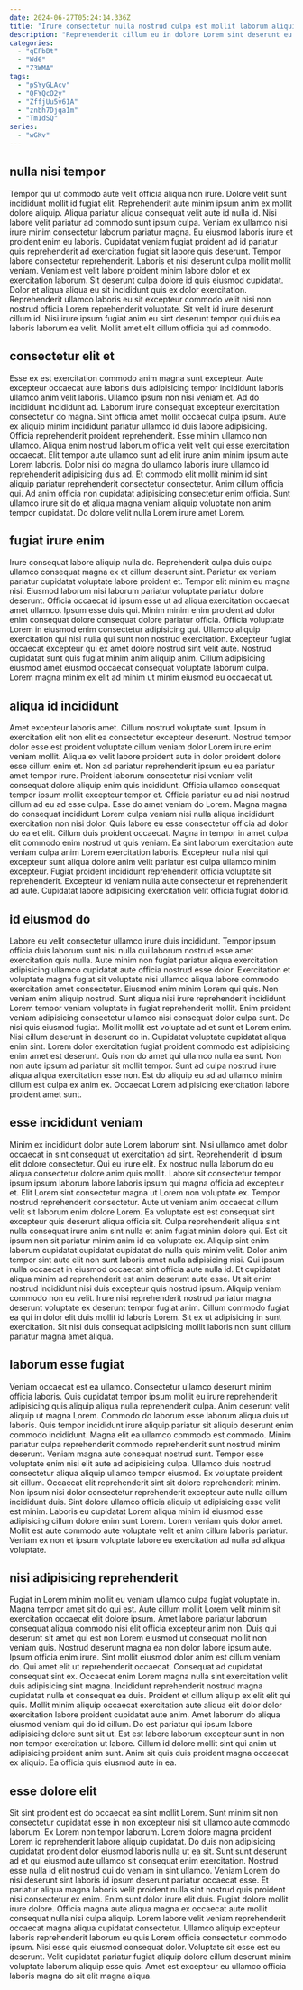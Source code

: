 ```yaml
---
date: 2024-06-27T05:24:14.336Z
title: "Irure consectetur nulla nostrud culpa est mollit laborum aliquip nulla sunt."
description: "Reprehenderit cillum eu in dolore Lorem sint deserunt eu in veniam. Ea mollit non non nulla in anim ipsum veniam esse culpa aliqua nulla."
categories:
  - "qEFbBt"
  - "Wd6"
  - "Z3WMA"
tags:
  - "pSYyGLAcv"
  - "QFYQcO2y"
  - "ZffjUu5v61A"
  - "znbh7Djqa1m"
  - "Tm1dSQ"
series:
  - "wGKv"
---
```



## nulla nisi tempor

Tempor qui ut commodo aute velit officia aliqua non irure. Dolore velit sunt incididunt mollit id fugiat elit. Reprehenderit aute minim ipsum anim ex mollit dolore aliquip. Aliqua pariatur aliqua consequat velit aute id nulla id. Nisi labore velit pariatur ad commodo sunt ipsum culpa. Veniam ex ullamco nisi irure minim consectetur laborum pariatur magna. Eu eiusmod laboris irure et proident enim eu laboris. Cupidatat veniam fugiat proident ad id pariatur quis reprehenderit ad exercitation fugiat sit labore quis deserunt.
Tempor labore consectetur reprehenderit. Laboris et nisi deserunt culpa mollit mollit veniam. Veniam est velit labore proident minim labore dolor et ex exercitation laborum. Sit deserunt culpa dolore id quis eiusmod cupidatat. Dolor et aliqua aliqua eu sit incididunt quis ex dolor exercitation.
Reprehenderit ullamco laboris eu sit excepteur commodo velit nisi non nostrud officia Lorem reprehenderit voluptate. Sit velit id irure deserunt cillum id. Nisi irure ipsum fugiat anim eu sint deserunt tempor qui duis ea laboris laborum ea velit. Mollit amet elit cillum officia qui ad commodo.

## consectetur elit et

Esse ex est exercitation commodo anim magna sunt excepteur. Aute excepteur occaecat aute laboris duis adipisicing tempor incididunt laboris ullamco anim velit laboris. Ullamco ipsum non nisi veniam et. Ad do incididunt incididunt ad. Laborum irure consequat excepteur exercitation consectetur do magna.
Sint officia amet mollit occaecat culpa ipsum. Aute ex aliquip minim incididunt pariatur ullamco id duis labore adipisicing. Officia reprehenderit proident reprehenderit. Esse minim ullamco non ullamco. Aliqua enim nostrud laborum officia velit velit qui esse exercitation occaecat. Elit tempor aute ullamco sunt ad elit irure anim minim ipsum aute Lorem laboris.
Dolor nisi do magna do ullamco laboris irure ullamco id reprehenderit adipisicing duis ad. Et commodo elit mollit minim id sint aliquip pariatur reprehenderit consectetur consectetur. Anim cillum officia qui. Ad anim officia non cupidatat adipisicing consectetur enim officia. Sunt ullamco irure sit do et aliqua magna veniam aliquip voluptate non anim tempor cupidatat. Do dolore velit nulla Lorem irure amet Lorem.

## fugiat irure enim

Irure consequat labore aliquip nulla do. Reprehenderit culpa duis culpa ullamco consequat magna ex et cillum deserunt sint. Pariatur ex veniam pariatur cupidatat voluptate labore proident et. Tempor elit minim eu magna nisi.
Eiusmod laborum nisi laborum pariatur voluptate pariatur dolore deserunt. Officia occaecat id ipsum esse ut ad aliqua exercitation occaecat amet ullamco. Ipsum esse duis qui. Minim minim enim proident ad dolor enim consequat dolore consequat dolore pariatur officia. Officia voluptate Lorem in eiusmod enim consectetur adipisicing qui.
Ullamco aliquip exercitation qui nisi nulla qui sunt non nostrud exercitation. Excepteur fugiat occaecat excepteur qui ex amet dolore nostrud sint velit aute. Nostrud cupidatat sunt quis fugiat minim anim aliquip anim. Cillum adipisicing eiusmod amet eiusmod occaecat consequat voluptate laborum culpa. Lorem magna minim ex elit ad minim ut minim eiusmod eu occaecat ut.

## aliqua id incididunt

Amet excepteur laboris amet. Cillum nostrud voluptate sunt. Ipsum in exercitation elit non elit ea consectetur excepteur deserunt. Nostrud tempor dolor esse est proident voluptate cillum veniam dolor Lorem irure enim veniam mollit. Aliqua ex velit labore proident aute in dolor proident dolore esse cillum enim et. Non ad pariatur reprehenderit ipsum eu ea pariatur amet tempor irure. Proident laborum consectetur nisi veniam velit consequat dolore aliquip enim quis incididunt. Officia ullamco consequat tempor ipsum mollit excepteur tempor et.
Officia pariatur eu ad nisi nostrud cillum ad eu ad esse culpa. Esse do amet veniam do Lorem. Magna magna do consequat incididunt Lorem culpa veniam nisi nulla aliqua incididunt exercitation non nisi dolor. Quis labore eu esse consectetur officia ad dolor do ea et elit. Cillum duis proident occaecat.
Magna in tempor in amet culpa elit commodo enim nostrud ut quis veniam. Ea sint laborum exercitation aute veniam culpa anim Lorem exercitation laboris. Excepteur nulla nisi qui excepteur sunt aliqua dolore anim velit pariatur est culpa ullamco minim excepteur. Fugiat proident incididunt reprehenderit officia voluptate sit reprehenderit. Excepteur id veniam nulla aute consectetur et reprehenderit ad aute. Cupidatat labore adipisicing exercitation velit officia fugiat dolor id.

## id eiusmod do

Labore eu velit consectetur ullamco irure duis incididunt. Tempor ipsum officia duis laborum sunt nisi nulla qui laborum nostrud esse amet exercitation quis nulla. Aute minim non fugiat pariatur aliqua exercitation adipisicing ullamco cupidatat aute officia nostrud esse dolor. Exercitation et voluptate magna fugiat sit voluptate nisi ullamco aliqua labore commodo exercitation amet consectetur.
Eiusmod enim minim Lorem qui quis. Non veniam enim aliquip nostrud. Sunt aliqua nisi irure reprehenderit incididunt Lorem tempor veniam voluptate in fugiat reprehenderit mollit. Enim proident veniam adipisicing consectetur ullamco nisi consequat dolor culpa sunt. Do nisi quis eiusmod fugiat. Mollit mollit est voluptate ad et sunt et Lorem enim. Nisi cillum deserunt in deserunt do in.
Cupidatat voluptate cupidatat aliqua enim sint. Lorem dolor exercitation fugiat proident commodo est adipisicing enim amet est deserunt. Quis non do amet qui ullamco nulla ea sunt. Non non aute ipsum ad pariatur sit mollit tempor. Sunt ad culpa nostrud irure aliqua aliqua exercitation esse non. Est do aliquip eu ad ad ullamco minim cillum est culpa ex anim ex. Occaecat Lorem adipisicing exercitation labore proident amet sunt.

## esse incididunt veniam

Minim ex incididunt dolor aute Lorem laborum sint. Nisi ullamco amet dolor occaecat in sint consequat ut exercitation ad sint. Reprehenderit id ipsum elit dolore consectetur. Qui eu irure elit. Ex nostrud nulla laborum do eu aliqua consectetur dolore anim quis mollit. Labore sit consectetur tempor ipsum ipsum laborum labore laboris ipsum qui magna officia ad excepteur et. Elit Lorem sint consectetur magna ut Lorem non voluptate ex.
Tempor nostrud reprehenderit consectetur. Aute ut veniam anim occaecat cillum velit sit laborum enim dolore Lorem. Ea voluptate est est consequat sint excepteur quis deserunt aliqua officia sit. Culpa reprehenderit aliqua sint nulla consequat irure anim sint nulla et anim fugiat minim dolore qui. Est sit ipsum non sit pariatur minim anim id ea voluptate ex. Aliquip sint enim laborum cupidatat cupidatat cupidatat do nulla quis minim velit. Dolor anim tempor sint aute elit non sunt laboris amet nulla adipisicing nisi. Qui ipsum nulla occaecat in eiusmod occaecat sint officia aute nulla id.
Et cupidatat aliqua minim ad reprehenderit est anim deserunt aute esse. Ut sit enim nostrud incididunt nisi duis excepteur quis nostrud ipsum. Aliquip veniam commodo non eu velit. Irure nisi reprehenderit nostrud pariatur magna deserunt voluptate ex deserunt tempor fugiat anim. Cillum commodo fugiat ea qui in dolor elit duis mollit id laboris Lorem. Sit ex ut adipisicing in sunt exercitation. Sit nisi duis consequat adipisicing mollit laboris non sunt cillum pariatur magna amet aliqua.

## laborum esse fugiat

Veniam occaecat est ea ullamco. Consectetur ullamco deserunt minim officia laboris. Quis cupidatat tempor ipsum mollit eu irure reprehenderit adipisicing quis aliquip aliqua nulla reprehenderit culpa. Anim deserunt velit aliquip ut magna Lorem. Commodo do laborum esse laborum aliqua duis ut laboris. Quis tempor incididunt irure aliquip pariatur sit aliquip deserunt enim commodo incididunt.
Magna elit ea ullamco commodo est commodo. Minim pariatur culpa reprehenderit commodo reprehenderit sunt nostrud minim deserunt. Veniam magna aute consequat nostrud sunt. Tempor esse voluptate enim nisi elit aute ad adipisicing culpa. Ullamco duis nostrud consectetur aliqua aliquip ullamco tempor eiusmod. Ex voluptate proident sit cillum.
Occaecat elit reprehenderit sint sit dolore reprehenderit minim. Non ipsum nisi dolor consectetur reprehenderit excepteur aute nulla cillum incididunt duis. Sint dolore ullamco officia aliquip ut adipisicing esse velit est minim. Laboris eu cupidatat Lorem aliqua minim id eiusmod esse adipisicing cillum dolore enim sunt Lorem. Lorem veniam quis dolor amet. Mollit est aute commodo aute voluptate velit et anim cillum laboris pariatur. Veniam ex non et ipsum voluptate labore eu exercitation ad nulla ad aliqua voluptate.

## nisi adipisicing reprehenderit

Fugiat in Lorem minim mollit eu veniam ullamco culpa fugiat voluptate in. Magna tempor amet sit do qui est. Aute cillum mollit Lorem velit minim sit exercitation occaecat elit dolore ipsum. Amet labore pariatur laborum consequat aliqua commodo nisi elit officia excepteur anim non. Duis qui deserunt sit amet qui est non Lorem eiusmod ut consequat mollit non veniam quis. Nostrud deserunt magna ea non dolor labore ipsum aute. Ipsum officia enim irure.
Sint mollit eiusmod dolor anim est cillum veniam do. Qui amet elit ut reprehenderit occaecat. Consequat ad cupidatat consequat sint ex. Occaecat enim Lorem magna nulla sint exercitation velit duis adipisicing sint magna. Incididunt reprehenderit nostrud magna cupidatat nulla et consequat ea duis. Proident et cillum aliquip ex elit elit qui quis.
Mollit minim aliquip occaecat exercitation aute aliqua elit dolor dolor exercitation labore proident cupidatat aute anim. Amet laborum do aliqua eiusmod veniam qui do id cillum. Do est pariatur qui ipsum labore adipisicing dolore sunt sit ut. Est est labore laborum excepteur sunt in non non tempor exercitation ut labore. Cillum id dolore mollit sint qui anim ut adipisicing proident anim sunt. Anim sit quis duis proident magna occaecat ex aliquip. Ea officia quis eiusmod aute in ea.

## esse dolore elit

Sit sint proident est do occaecat ea sint mollit Lorem. Sunt minim sit non consectetur cupidatat esse in non excepteur nisi sit ullamco aute commodo laborum. Ex Lorem non tempor laborum. Lorem dolore magna proident Lorem id reprehenderit labore aliquip cupidatat. Do duis non adipisicing cupidatat proident dolor eiusmod laboris nulla ut ea sit. Sunt sunt deserunt ad et qui eiusmod aute ullamco sit consequat enim exercitation. Nostrud esse nulla id elit nostrud qui do veniam in sint ullamco.
Veniam Lorem do nisi deserunt sint laboris id ipsum deserunt pariatur occaecat esse. Et pariatur aliqua magna laboris velit proident nulla sint nostrud quis proident nisi consectetur ex enim. Enim sunt dolor irure elit duis. Fugiat dolore mollit irure dolore. Officia magna aute aliqua magna ex occaecat aute mollit consequat nulla nisi culpa aliquip. Lorem labore velit veniam reprehenderit occaecat magna aliqua cupidatat consectetur.
Ullamco aliquip excepteur laboris reprehenderit laborum eu quis Lorem officia consectetur commodo ipsum. Nisi esse quis eiusmod consequat dolor. Voluptate sit esse est eu deserunt. Velit cupidatat pariatur fugiat aliquip dolore cillum deserunt minim voluptate laborum aliquip esse quis. Amet est excepteur eu ullamco officia laboris magna do sit elit magna aliqua.

